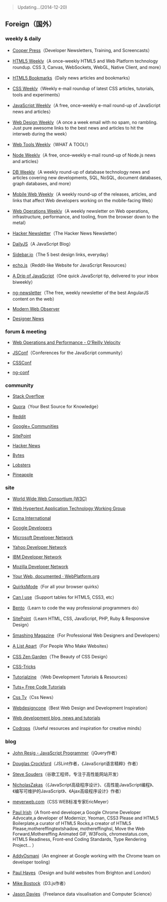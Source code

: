 > Updating...(2014-12-20)

## Foreign（国外）

### weekly & daily

- [Cooper Press](https://cooperpress.com/)（Developer Newsletters, Training, and Screencasts）

- [HTML5 Weekly](http://html5weekly.com/)（A once–weekly HTML5 and Web Platform technology roundup. CSS 3, Canvas, WebSockets, WebGL, Native Client, and more）

- [HTML5 Bookmarks](http://html5bookmarks.com/)（Daily news articles and bookmarks）

- [CSS Weekly](http://javascriptweekly.com/)（Weekly e-mail roundup of latest CSS articles, tutorials, tools and experiments）

- [JavaScript Weekly](http://javascriptweekly.com/)（A free, once–weekly e-mail round-up of JavaScript news and articles）

- [Web Design Weekly](http://web-design-weekly.com/)（A once a week email with no spam, no rambling. Just pure awesome links to the best news and articles to hit the interweb during the week）

- [Web Tools Weekly](http://webtoolsweekly.com/)（WHAT A TOOL!）

- [Node Weekly](http://nodeweekly.com/)（A free, once–weekly e-mail round-up of Node.js news and articles）

- [DB Weekly](http://dbweekly.com/)（A weekly round-up of database technology news and articles covering new developments, SQL, NoSQL, document databases, graph databases, and more）

- [Mobile Web Weekly](http://mobilewebweekly.co/)（A weekly round-up of the releases, articles, and links that affect Web developers working on the mobile-facing Web）

- [Web Operations Weekly](http://webopsweekly.com/)（A weekly newsletter on Web operations, infrastructure, performance, and tooling, from the browser down to the metal）

- [Hacker Newsletter](http://www.hackernewsletter.com/)（The Hacker News Newsletter）

- [DailyJS](http://dailyjs.com/)（A JavaScript Blog）

- [Sidebar.io](http://sidebar.io/)（The 5 best design links, everyday）

- [echo.js](http://www.echojs.com/)（Reddit-like Website for JavaScript Resources）

- [A Drip of JavaScript](http://designpepper.com/a-drip-of-javascript/)（One quick JavaScript tip, delivered to your inbox biweekly）

- [ng-newsletter](http://www.ng-newsletter.com/)（The free, weekly newsletter of the best AngularJS content on the web）

- [Modern Web Observer](http://modernweb.com/modern-web-observer/)

- [Designer News](https://news.layervault.com/)

### forum & meeting

- [Web Operations and Performance - O'Reilly Velocity](http://velocityconf.com/)

- [JSConf](http://jsconf.com/)（Conferences for the JavaScript community）

- [CSSConf](http://2014.cssconf.com/)

- [ng-conf](http://www.ng-conf.org/)

### community

- [Stack Overflow](http://stackoverflow.com/)

- [Quora](https://www.quora.com/)（Your Best Source for Knowledge）

- [Reddit](http://www.reddit.com/r/programming)

- [Google+ Communities](https://plus.google.com/communities)

- [SitePoint](http://www.sitepoint.com/forums/)

- [Hacker News](https://news.ycombinator.com/news)

- [Bytes](http://bytes.com/)

- [Lobsters](https://lobste.rs/)

- [Pineapple](http://pineapple.io/)

### site

- [World Wide Web Consortium (W3C)](http://www.w3.org/)

- [Web Hypertext Application Technology Working Group](https://whatwg.org/)

- [Ecma International](http://www.ecma-international.org/)

- [Google Developers](https://developers.google.com/)

- [Microsoft Developer Network](http://msdn.microsoft.com/)

- [Yahoo Developer Network](https://developer.yahoo.com/)

- [IBM Developer Network](http://www.ibm.com/developerworks/)

- [Mozilla Developer Network](https://developer.mozilla.org/en/)

- [Your Web, documented · WebPlatform.org](http://www.webplatform.org/)

- [QuirksMode](http://quirksmode.org/)（For all your browser quirks）

- [Can I use](http://caniuse.com/)（Support tables for HTML5, CSS3, etc）

- [Bento](https://www.bento.io/)（Learn to code the way professional programmers do）

- [SitePoint](http://www.sitepoint.com/)（Learn HTML, CSS, JavaScript, PHP, Ruby & Responsive Design）

- [Smashing Magazine](http://www.smashingmagazine.com/)（For Professional Web Designers and Developers）

- [A List Apart](http://alistapart.com/)（For People Who Make Websites）

- [CSS Zen Garden](http://www.csszengarden.com/)（The Beauty of CSS Design）

- [CSS-Tricks](http://css-tricks.com/)

- [Tutorialzine](http://tutorialzine.com/) （Web Development Tutorials & Resources）

- [Tuts+ Free Code Tutorials](http://code.tutsplus.com/)

- [Css Tv](http://css.tv/)（Css News）

- [Webdesigncone](http://webdesigncone.com/)（Best Web Design and Development Inspiration）

- [Web development blog, news and tutorials](http://www.developerdrive.com/)

- [Codrops](http://tympanus.net/codrops/)（Useful resources and inspiration for creative minds）

### blog

- [John Resig - JavaScript Programmer](http://ejohn.org/)（jQuery作者）

- [Douglas Crockford](http://crockford.com/)（JSLint作者，《JavaScript语言精粹》作者）

- [Steve Souders](http://www.stevesouders.com)（谷歌工程师，专注于高性能网站开发）

- [NicholasZakas](http://www.nczonline.net/)（《JavaScript高级程序设计》、《高性能JavaScript编程》、《编写可维护的JavaScript》、《Ajax高级程序设计》作者）

- [meyerweb.com](http://meyerweb.com/)（CSS WEB标准专家EricMeyer）

- [Paul Irish](http://www.paulirish.com/)（A front-end developer,a Google Chrome Developer Advocate,a developer of Modernizr, Yeoman, CSS3 Please and HTML5 Boilerplate,a curator of HTML5 Rocks,a creator of HTML5 Please,mothereffingtextshadow, mothereffinghsl, Move the Web Forward,Mothereffing Animated GIF, W3Fools, chromestatus.com, HTML5 Readiness, Front-end Coding Standards, Type Rendering Project… ）

- [AddyOsmani](http://addyosmani.com/blog/)（An engineer at Google working with the Chrome team on developer tooling）

- [Paul Hayes](http://paulrhayes.com/)（Design and build websites from Brighton and London）

- [Mike Bostock](http://bost.ocks.org/mike/)（D3.js作者）

- [Jason Davies](http://www.jasondavies.com/)（Freelance data visualisation and Computer Science）
